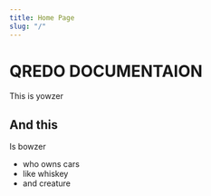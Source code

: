 ```yaml
---
title: Home Page
slug: "/"
---
```


# QREDO DOCUMENTAION

This is yowzer

## And this

Is bowzer

* who owns cars
* like whiskey
* and creature